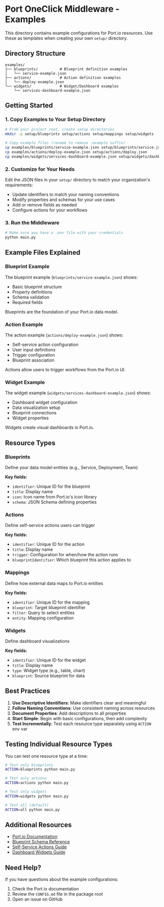 # Port OneClick Middleware - Examples

This directory contains example configurations for Port.io resources. Use these as templates when creating your own `setup/` directory.

## Directory Structure

```
examples/
├── blueprints/          # Blueprint definition examples
│   └── service-example.json
├── actions/             # Action definition examples
│   └── deploy-example.json
└── widgets/             # Widget/Dashboard examples
    └── services-dashboard-example.json
```

## Getting Started

### 1. Copy Examples to Your Setup Directory

```bash
# From your project root, create setup directories
mkdir -p setup/blueprints setup/actions setup/mappings setup/widgets

# Copy example files (rename to remove -example suffix)
cp examples/blueprints/service-example.json setup/blueprints/service.json
cp examples/actions/deploy-example.json setup/actions/deploy.json
cp examples/widgets/services-dashboard-example.json setup/widgets/dashboard.json
```

### 2. Customize for Your Needs

Edit the JSON files in your `setup/` directory to match your organization's requirements:

- Update identifiers to match your naming conventions
- Modify properties and schemas for your use cases
- Add or remove fields as needed
- Configure actions for your workflows

### 3. Run the Middleware

```bash
# Make sure you have a .env file with your credentials
python main.py
```

## Example Files Explained

### Blueprint Example

The blueprint example (`blueprints/service-example.json`) shows:
- Basic blueprint structure
- Property definitions
- Schema validation
- Required fields

Blueprints are the foundation of your Port.io data model.

### Action Example

The action example (`actions/deploy-example.json`) shows:
- Self-service action configuration
- User input definitions
- Trigger configuration
- Blueprint association

Actions allow users to trigger workflows from the Port.io UI.

### Widget Example

The widget example (`widgets/services-dashboard-example.json`) shows:
- Dashboard widget configuration
- Data visualization setup
- Blueprint connections
- Widget properties

Widgets create visual dashboards in Port.io.

## Resource Types

### Blueprints
Define your data model entities (e.g., Service, Deployment, Team)

**Key fields:**
- `identifier`: Unique ID for the blueprint
- `title`: Display name
- `icon`: Icon name from Port.io's icon library
- `schema`: JSON Schema defining properties

### Actions
Define self-service actions users can trigger

**Key fields:**
- `identifier`: Unique ID for the action
- `title`: Display name
- `trigger`: Configuration for when/how the action runs
- `blueprintIdentifier`: Which blueprint this action applies to

### Mappings
Define how external data maps to Port.io entities

**Key fields:**
- `identifier`: Unique ID for the mapping
- `blueprint`: Target blueprint identifier
- `filter`: Query to select entities
- `entity`: Mapping configuration

### Widgets
Define dashboard visualizations

**Key fields:**
- `identifier`: Unique ID for the widget
- `title`: Display name
- `type`: Widget type (e.g., table, chart)
- `blueprint`: Source blueprint for data

## Best Practices

1. **Use Descriptive Identifiers**: Make identifiers clear and meaningful
2. **Follow Naming Conventions**: Use consistent naming across resources
3. **Document Properties**: Add descriptions to all properties
4. **Start Simple**: Begin with basic configurations, then add complexity
5. **Test Incrementally**: Test each resource type separately using `ACTION` env var

## Testing Individual Resource Types

You can test one resource type at a time:

```bash
# Test only blueprints
ACTION=blueprints python main.py

# Test only actions
ACTION=actions python main.py

# Test only widgets
ACTION=widgets python main.py

# Test all (default)
ACTION=all python main.py
```

## Additional Resources

- [Port.io Documentation](https://docs.getport.io/)
- [Blueprint Schema Reference](https://docs.getport.io/build-your-software-catalog/define-your-data-model/setup-blueprint/)
- [Self-Service Actions Guide](https://docs.getport.io/create-self-service-experiences/)
- [Dashboard Widgets Guide](https://docs.getport.io/customize-pages-dashboards-and-plugins/)

## Need Help?

If you have questions about the example configurations:
1. Check the Port.io documentation
2. Review the `CONFIG.md` file in the package root
3. Open an issue on GitHub

